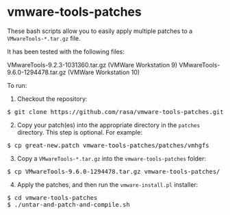 vmware-tools-patches
====================

These bash scripts allow you to easily apply multiple patches to a `VMwareTools-*.tar.gz` file.

It has been tested with the following files:

VMwareTools-9.2.3-1031360.tar.gz (VMWare Workstation 9)
VMwareTools-9.6.0-1294478.tar.gz (VMWare Workstation 10)

To run:

1. Checkout the repository:

<pre>
$ git clone https://github.com/rasa/vmware-tools-patches.git
</pre>

2. Copy your patch(es) into the appropriate directory in the `patches` directory. This step is optional. For example:

<pre>
$ cp great-new.patch vmware-tools-patches/patches/vmhgfs
</pre>

3. Copy a `VMwareTools-*.tar.gz` into the `vmware-tools-patches` folder:

<pre>
$ cp VMwareTools-9.6.0-1294478.tar.gz vmware-tools-patches/
</pre>

4. Apply the patches, and then run the `vmware-install.pl` installer:

<pre>
$ cd vmware-tools-patches
$ ./untar-and-patch-and-compile.sh
</pre>
